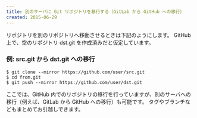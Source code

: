 ```yaml
---
title: 別のサーバに Git リポジトリを移行する（GitLab から GitHub への移行）
created: 2015-06-29
---
```


リポジトリを別のリポジトリへ移動させるときは下記のようにします。
GitHub 上で、空のリポジトリ dst.git を作成済みだと仮定しています。

### 例: src.git から dst.git への移行
```git
$ git clone --mirror https://github.com/user/src.git
$ cd from.git
$ git push --mirror https://github.com/user/dst.git
```

ここでは、GitHub 内でのリポジトリの移行を行っていますが、別のサーバへの移行（例えば、GitLab から GitHub への移行）も可能です。
タグやブランチなどもまとめてお引越しできます。


